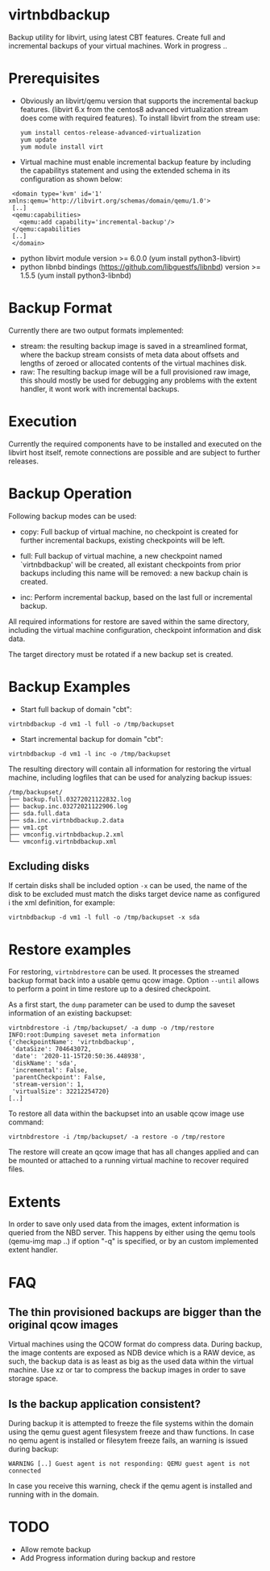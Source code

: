 # virtnbdbackup

Backup utility for libvirt, using latest CBT features. Create full and incremental backups of your virtual machines.
Work in progress ..

# Prerequisites

* Obviously an libvirt/qemu version that supports the incremental backup
  features. (libvirt 6.x from the centos8 advanced virtualization stream does
  come with required features). To install libvirt from the stream use:

  ```
  yum install centos-release-advanced-virtualization
  yum update
  yum module install virt
  ```

* Virtual machine must enable incremental backup feature by
  including the capabilitys statement and using the extended schema 
  in its configuration as shown below:
 
 ```
  <domain type='kvm' id='1' xmlns:qemu='http://libvirt.org/schemas/domain/qemu/1.0'>
  [..]
  <qemu:capabilities>
    <qemu:add capability='incremental-backup'/>
  </qemu:capabilities
  [..]
  </domain>
 ```
 
 * python libvirt module version  >= 6.0.0 (yum install python3-libvirt)
 * python libnbd bindings (https://github.com/libguestfs/libnbd) version >= 1.5.5 (yum install python3-libnbd)

# Backup Format

Currently there are two output formats implemented:

 * stream: the resulting backup image is saved in a streamlined format,
   where the backup stream consists of meta data about offsets and lengths
   of zeroed or allocated contents of the virtual machines disk.
 * raw: The resulting backup image will be a full provisioned raw image,
   this should mostly be used for debugging any problems with the extent
   handler, it wont work with incremental backups.
   
# Execution

Currently the required components have to be installed and executed on the
libvirt host itself, remote connections are possible and are subject to
further releases.

# Backup Operation

Following backup modes can be used:

* copy: Full backup of virtual machine, no checkpoint is created for further
  incremental backups, existing checkpoints will be left.

* full: Full backup of virtual machine, a new checkpoint named `virtnbdbackup'
  will be created, all existant checkpoints from prior backups including this name
  will be removed: a new backup chain is created.

* inc: Perform incremental backup, based on the last full or incremental backup.

All required informations for restore are saved within the same directory,
including the virtual machine configuration, checkpoint information and disk
data.

The target directory must be rotated if a new backup set is created.

# Backup Examples

* Start full backup of domain "cbt":

```
virtnbdbackup -d vm1 -l full -o /tmp/backupset
```

* Start incremental backup for domain "cbt":

```
virtnbdbackup -d vm1 -l inc -o /tmp/backupset
```

The resulting directory will contain all information for restoring the virtual
machine, including logfiles that can be used for analyzing backup issues:

```
/tmp/backupset/
├── backup.full.03272021122832.log
├── backup.inc.03272021122906.log
├── sda.full.data
├── sda.inc.virtnbdbackup.2.data
├── vm1.cpt
├── vmconfig.virtnbdbackup.2.xml
└── vmconfig.virtnbdbackup.xml
```

## Excluding disks

If certain disks shall be included option `-x` can be used, the name of the
disk to be excluded must match the disks target device name as configured i the
xml definition, for example:

```
virtnbdbackup -d vm1 -l full -o /tmp/backupset -x sda
```

# Restore examples

For restoring, `virtnbdrestore` can be used. It processes the streamed backup
format back into a usable qemu qcow image. Option `--until` allows to perform a
point in time restore up to a desired checkpoint.

As a first start, the `dump` parameter can be used to dump the saveset
information of an existing backupset:

```
virtnbdrestore -i /tmp/backupset/ -a dump -o /tmp/restore 
INFO:root:Dumping saveset meta information
{'checkpointName': 'virtnbdbackup',
 'dataSize': 704643072,
 'date': '2020-11-15T20:50:36.448938',
 'diskName': 'sda',
 'incremental': False,
 'parentCheckpoint': False,
 'stream-version': 1,
 'virtualSize': 32212254720}
[..]
```

To restore all data within the backupset into an usable qcow image use
command:

```
virtnbdrestore -i /tmp/backupset/ -a restore -o /tmp/restore
```

The restore will create an qcow image that has all changes applied and can be
mounted or attached to a running virtual machine to recover required files.

# Extents

In order to save only used data from the images, extent information is queried
from the NBD server. This happens by either using the qemu tools (qemu-img map
..) if option "-q" is specified, or by an custom implemented extent handler.

# FAQ
## The thin provisioned backups are bigger than the original qcow images

Virtual machines using the QCOW format do compress data. During backup, the image
contents are exposed as NDB device which is a RAW device, as such, the backup data
is as least as big as the used data within the virtual machine. Use xz or tar to
compress the backup images in order to save storage space.

## Is the backup application consistent?

During backup it is attempted to freeze the file systems within the
domain using the qemu guest agent filesystem freeze and thaw functions.
In case no qemu agent is installed or filesytem freeze fails, an warning
is issued during backup:

```
WARNING [..] Guest agent is not responding: QEMU guest agent is not connected
```

In case you receive this warning, check if the qemu agent is installed and
running with in the domain.


# TODO

 * Allow remote backup
 * Add Progress information during backup and restore
